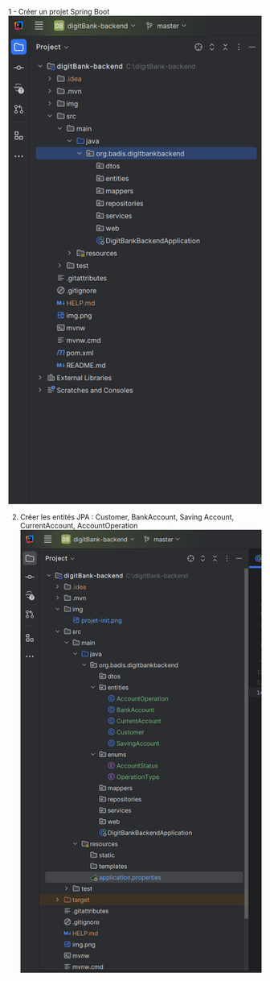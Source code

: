 
1 - Créer un projet Spring Boot <br>
![projet-init.png](img/projet-init.png)<br>

2. Créer les entités JPA : Customer, BankAccount, Saving Account, CurrentAccount, AccountOperation
![entities.png](img/entities.png)

